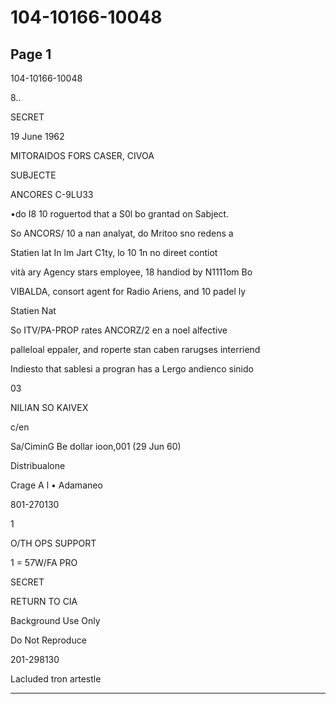 # 104-10166-10048

## Page 1

104-10166-10048

8..

SECRET

19 June 1962

MITORAIDOS FORS CASER, CIVOA

SUBJECTE

ANCORES C-9LU33

•do I8 10 roguertod that a S0l bo grantad on Sabject.

So ANCORS/ 10 a nan analyat, do Mritoo sno redens a

Statien lat In lm Jart C1ty, lo 10 1n no direet contiot

vità ary Agency stars employee, 18 handiod by N1111om Bo

VIBALDA, consort agent for Radio Ariens, and 10 padel ly

Statien Nat

So ITV/PA-PROP rates ANCORZ/2 en a noel alfective

palleloal eppaler, and roperte stan caben rarugses interriend

Indiesto that sablesi a progran has a Lergo andienco sinido

03

NILIAN SO KAIVEX

c/en

Sa/CiminG Be dollar ioon,001 (29 Jun 60)

Distribualone

Crage A l • Adamaneo

801-270130

1

O/TH OPS SUPPORT

1 = 57W/FA PRO

SECRET

RETURN TO CIA

Background Use Only

Do Not Reproduce

201-298130

Lacluded tron artestle

---

